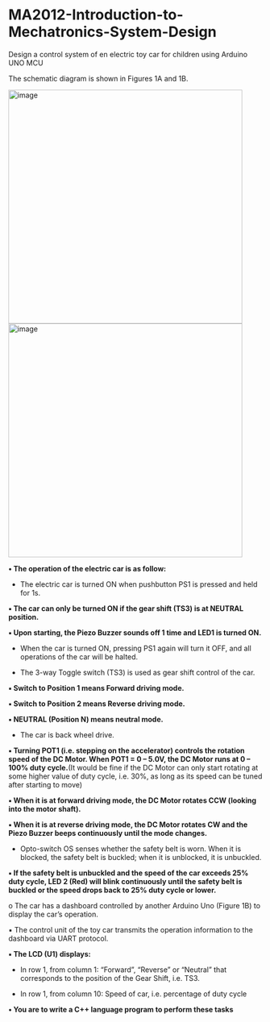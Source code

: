 # MA2012-Introduction-to-Mechatronics-System-Design
Design a control system of en electric toy car for children using Arduino UNO MCU

The schematic diagram is shown in Figures 1A and 1B.

<img width="464" alt="image" src="https://github.com/user-attachments/assets/4ee53685-e4c4-43fc-8914-0b80dd1cd74b">

<img width="464" alt="image" src="https://github.com/user-attachments/assets/b0e7917e-ddbd-46ac-be35-69266e37cfb9">

**• The operation of the electric car is as follow:**

- The electric car is turned ON when pushbutton PS1 is pressed and held for 1s.

**▪ The car can only be turned ON if the gear shift (TS3) is at NEUTRAL position.**

**▪ Upon starting, the Piezo Buzzer sounds off 1 time and LED1 is turned ON.**

- When the car is turned ON, pressing PS1 again will turn it OFF, and all operations of the car will be halted.
  
- The 3-way Toggle switch (TS3) is used as gear shift control of the car.
  
**▪ Switch to Position 1 means Forward driving mode.**

**▪ Switch to Position 2 means Reverse driving mode.**

**▪ NEUTRAL (Position N) means neutral mode.**

- The car is back wheel drive.

**▪ Turning POT1 (i.e. stepping on the accelerator) controls the rotation speed of the DC Motor. When POT1 = 0 – 5.0V, the DC Motor runs at 0 – 100% duty cycle.**(It would be fine if the DC Motor can only start rotating at some higher value of duty cycle, i.e. 30%, as long as its speed can be tuned after starting to move)

**▪ When it is at forward driving mode, the DC Motor rotates CCW (looking into the motor shaft).**

**▪ When it is at reverse driving mode, the DC Motor rotates CW and the Piezo Buzzer beeps continuously until the mode changes.**

- Opto-switch OS senses whether the safety belt is worn. When it is blocked, the safety belt is buckled; when it is unblocked, it is unbuckled.

**▪ If the safety belt is unbuckled and the speed of the car exceeds 25% duty cycle, LED 2 (Red) will blink continuously until the safety belt is buckled or the speed drops back to 25% duty cycle or lower.**

  o The car has a dashboard controlled by another Arduino Uno (Figure 1B) to display the car’s operation.
  
▪ The control unit of the toy car transmits the operation information to the dashboard via UART protocol.

**▪ The LCD (U1) displays:**

- In row 1, from column 1: “Forward”, “Reverse” or “Neutral” that corresponds to the position of the Gear Shift, i.e. TS3.
  
- In row 1, from column 10: Speed of car, i.e. percentage of duty cycle
  
**• You are to write a C++ language program to perform these tasks**

